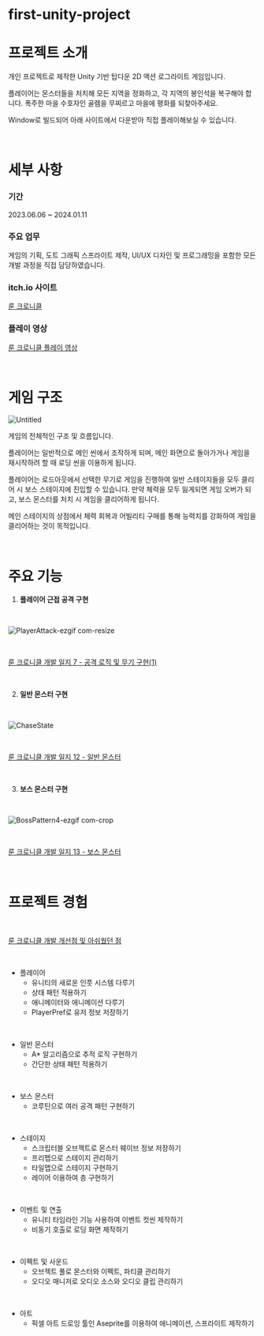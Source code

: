 # first-unity-project
# 프로젝트 소개

개인 프로젝트로 제작한 Unity 기반 탑다운 2D 액션 로그라이트 게임입니다.

플레이어는 몬스터들을 처치해 모든 지역을 정화하고, 각 지역의 봉인석을 복구해야 합니다. 폭주한 마을 수호자인 골렘을 무찌르고 마을에 평화를 되찾아주세요.

Window로 빌드되어 아래 사이트에서 다운받아 직접 플레이해보실 수 있습니다.

</br>

# 세부 사항

### 기간

2023.06.06 ~ 2024.01.11

### 주요 업무

게임의 기획, 도트 그래픽 스프라이트 제작, UI/UX 디자인 및 프로그래밍을 포함한 모든 개발 과정을 직접 담당하였습니다.

### itch.io 사이트

[룬 크로니클](https://harrrypoter.itch.io/rune-chronicle)

### 플레이 영상

[룬 크로니클 플레이 영상](https://youtu.be/1B79nPlY3kg?si=RU_ph8WGZINtLdmP)

</br>

# 게임 구조

![Untitled](https://github.com/user-attachments/assets/93893b0b-7f63-4c03-9e7b-372d212e82e7)

게임의 전체적인 구조 및 흐름입니다.

플레이어는 일반적으로 메인 씬에서 조작하게 되며, 메인 화면으로 돌아가거나 게임을 재시작하려 할 때 로딩 씬을 이용하게 됩니다.

플레이어는 로드아웃에서 선택한 무기로 게임을 진행하여 일반 스테이지들을 모두 클리어 시 보스 스테이지에 진입할 수 있습니다. 만약 체력을 모두 잃게되면 게임 오버가 되고, 보스 몬스터를 처치 시 게임을 클리어하게 됩니다.

메인 스테이지의 상점에서 체력 회복과 어빌리티 구매를 통해 능력치를 강화하여 게임을 클리어하는 것이 목적입니다.

</br>

# 주요 기능

1. **플레이어 근접 공격 구현**

</br>

![PlayerAttack-ezgif com-resize](https://github.com/user-attachments/assets/89d706dd-75cd-4833-9762-60a7233e4d84)

</br>

[룬 크로니클 개발 일지 7 - 공격 로직 및 무기 구현(1)](https://www.notion.so/7-1-0432376d0f0d4fd4a56f20c7104dcb8d?pvs=21) 

</br>

2. **일반 몬스터 구현**

</br>

![ChaseState](https://github.com/user-attachments/assets/f78ffbb9-fb10-4d19-97b0-5871953ae22e)

</br>

[룬 크로니클 개발 일지 12 - 일반 몬스터](https://www.notion.so/12-3e4accb6fc904a8693b47f92cda9f706?pvs=21) 

</br>

3. **보스 몬스터 구현**

</br>

![BossPattern4-ezgif com-crop](https://github.com/user-attachments/assets/0589c770-71e9-4852-a30d-56881169b30e)

</br>

[룬 크로니클 개발 일지 13 - 보스 몬스터](https://www.notion.so/13-5861509670d245d89bd742d0a0ced42e?pvs=21)

</br>

# 프로젝트 경험

</br>

[룬 크로니클 개발 개선점 및 아쉬웠던 점](https://www.notion.so/8f98589622f847819067b1ada06180fe?pvs=21) 

</br>

- 플레이어
    - 유니티의 새로운 인풋 시스템 다루기
    - 상태 패턴 적용하기
    - 애니메이터와 애니메이션 다루기
    - PlayerPref로 유저 정보 저장하기

</br>

- 일반 몬스터
    - A* 알고리즘으로 추적 로직 구현하기
    - 간단한 상태 패턴 적용하기

</br>

- 보스 몬스터
    - 코루틴으로 여러 공격 패턴 구현하기

</br>

- 스테이지
    - 스크립터블 오브젝트로 몬스터 웨이브 정보 저장하기
    - 프리펩으로 스테이지 관리하기
    - 타일맵으로 스테이지 구현하기
    - 레이어 이용하여 층 구현하기

</br>

- 이벤트 및 연출
    - 유니티 타임라인 기능 사용하여 이벤트 컷씬 제작하기
    - 비동기 호출로 로딩 화면 제작하기

</br>

- 이펙트 및 사운드
    - 오브젝트 풀로 몬스터와 이펙트, 파티클 관리하기
    - 오디오 매니저로 오디오 소스와 오디오 클립 관리하기

</br>

- 아트
    - 픽셀 아트 드로잉 툴인 Aseprite를 이용하여 애니메이션, 스프라이트 제작하기

</br>
